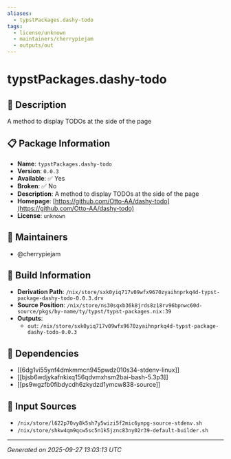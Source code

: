 ```yaml
---
aliases:
  - typstPackages.dashy-todo
tags:
  - license/unknown
  - maintainers/cherrypiejam
  - outputs/out
---
```


# typstPackages.dashy-todo

## 📝 Description

A method to display TODOs at the side of the page

## 📋 Package Information

- **Name**: `typstPackages.dashy-todo`
- **Version**: `0.0.3`
- **Available**: ✅ Yes
- **Broken**: ✅ No
- **Description**: A method to display TODOs at the side of the page
- **Homepage**: [https://github.com/Otto-AA/dashy-todo](https://github.com/Otto-AA/dashy-todo)
- **License**: `unknown`
## 👥 Maintainers

- @cherrypiejam


## 🔧 Build Information

- **Derivation Path**: `/nix/store/sxk0yiq717v09wfx9670zyaihnprkq4d-typst-package-dashy-todo-0.0.3.drv`
- **Source Position**: `/nix/store/ns30sqxb36k8jrds8z18rv96bpnwc60d-source/pkgs/by-name/ty/typst/typst-packages.nix:39`
- **Outputs**:
  - `out`:  `/nix/store/sxk0yiq717v09wfx9670zyaihnprkq4d-typst-package-dashy-todo-0.0.3`

## 🔗 Dependencies

- [[6dg1vi55ynf4dmkmmcn945pwdz010s34-stdenv-linux]]
- [[bjsb6wdjykafnkixq156qdvmxhsm2bai-bash-5.3p3]]
- [[ps9wgzfb0fibdycdh6zkydzd1ymcw838-source]]

## 📁 Input Sources

- `/nix/store/l622p70vy8k5sh7y5wizi5f2mic6ynpg-source-stdenv.sh`
- `/nix/store/shkw4qm9qcw5sc5n1k5jznc83ny02r39-default-builder.sh`

---
*Generated on 2025-09-27 13:03:13 UTC*
